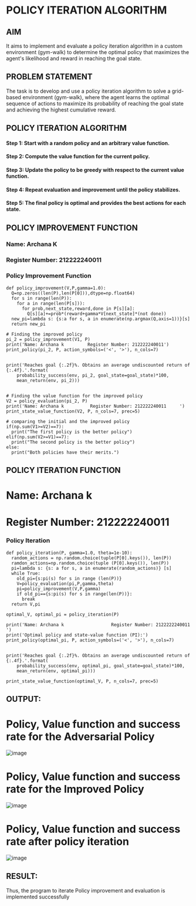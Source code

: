 # POLICY ITERATION ALGORITHM

## AIM
It aims to implement and evaluate a policy iteration algorithm in a custom environment (gym-walk) to determine the optimal policy that maximizes the agent's likelihood and reward in reaching the goal state.

## PROBLEM STATEMENT
The task is to develop and use a policy iteration algorithm to solve a grid-based environment (gym-walk), where the agent learns the optimal sequence of actions to maximize its probability of reaching the goal state and achieving the highest cumulative reward.

## POLICY ITERATION ALGORITHM
#### Step 1: Start with a random policy and an arbitrary value function.
#### Step 2: Compute the value function for the current policy.
#### Step 3: Update the policy to be greedy with respect to the current value function.
#### Step 4: Repeat evaluation and improvement until the policy stabilizes.
#### Step 5: The final policy is optimal and provides the best actions for each state.

## POLICY IMPROVEMENT FUNCTION
### Name: Archana K
### Register Number: 212222240011

### Policy Improvement Function
```
def policy_improvement(V,P,gamma=1.0):
  Q=np.zeros((len(P),len(P[0])),dtype=np.float64)
  for s in range(len(P)):
    for a in range(len(P[s])):
      for prob,next_state,reward,done in P[s][a]:
        Q[s][a]+=prob*(reward+gamma*V[next_state]*(not done))
  new_pi=lambda s: {s:a for s, a in enumerate(np.argmax(Q,axis=1))}[s]
  return new_pi

# Finding the improved policy
pi_2 = policy_improvement(V1, P)
print('Name: Archana k         Register Number: 212222240011')
print_policy(pi_2, P, action_symbols=('<', '>'), n_cols=7)


print('Reaches goal {:.2f}%. Obtains an average undiscounted return of {:.4f}.'.format(
    probability_success(env, pi_2, goal_state=goal_state)*100,
    mean_return(env, pi_2)))


# Finding the value function for the improved policy
V2 = policy_evaluation(pi_2, P)
print('Name: Archana k          Register Number: 212222240011     ')
print_state_value_function(V2, P, n_cols=7, prec=5)

# comparing the initial and the improved policy
if(np.sum(V1>=V2)==7):
  print("The first policy is the better policy")
elif(np.sum(V2>=V1)==7):
  print("The second policy is the better policy")
else:
  print("Both policies have their merits.")
```

## POLICY ITERATION FUNCTION
# Name:  Archana k
# Register Number: 212222240011

### Policy Iteration
```
def policy_iteration(P, gamma=1.0, theta=1e-10):
  random_actions = np.random.choice(tuple(P[0].keys()), len(P))
  ramdon_actions=np.random.choice(tuple (P[0].keys()), len(P))
  pi=lambda s: {s: a for s, a in enumerate(random_actions)} [s]
  while True:
    old_pi={s:pi(s) for s in range (len(P))}
    V=policy_evaluation(pi,P,gamma,theta)
    pi=policy_improvement(V,P,gamma)
    if old_pi=={s:pi(s) for s in range(len(P))}:
      break
  return V,pi

optimal_V, optimal_pi = policy_iteration(P)

print('Name: Archana k                  Register Number: 2122222240011       ')
print('Optimal policy and state-value function (PI):')
print_policy(optimal_pi, P, action_symbols=('<', '>'), n_cols=7)


print('Reaches goal {:.2f}%. Obtains an average undiscounted return of {:.4f}.'.format(
    probability_success(env, optimal_pi, goal_state=goal_state)*100,
    mean_return(env, optimal_pi)))

print_state_value_function(optimal_V, P, n_cols=7, prec=5)
```

## OUTPUT:
# Policy, Value function and success rate for the Adversarial Policy

![image](https://github.com/user-attachments/assets/097408ce-629d-42b7-80d8-24d28e9b7d4d)

# Policy, Value function and success rate for the Improved Policy

![image](https://github.com/user-attachments/assets/906a44cc-3024-4b8d-b57c-74dd4859f39f)

 # Policy, Value function and success rate after policy iteration
 
![image](https://github.com/user-attachments/assets/2b6d6d6a-e1bf-402b-a711-a9f25e506d6a)




## RESULT:
Thus, the program to iterate Policy improvement and evaluation is implemented successfully
